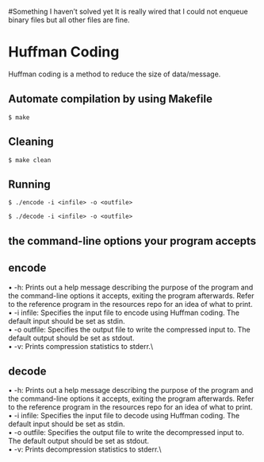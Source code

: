 #Something I haven’t solved yet
It is really wired that I could not enqueue binary files but all other files are fine.

# Huffman Coding
Huffman coding is a method to reduce the size of data/message.

## Automate compilation by using Makefile
```
$ make
```

## Cleaning
```
$ make clean
```

## Running

```
$ ./encode -i <infile> -o <outfile>
```
```
$ ./decode -i <infile> -o <outfile>
```
## the command-line options your program accepts
## encode
• -h: Prints out a help message describing the purpose of the program and the command-line options it accepts, exiting the program afterwards. Refer to the reference program in the resources repo for an idea of what to print.\
• -i infile: Specifies the input file to encode using Huffman coding. The default input should be set as stdin.\
• -o outfile: Specifies the output file to write the compressed input to. The default output should be set as stdout.\
• -v: Prints compression statistics to stderr.\
## decode
• -h: Prints out a help message describing the purpose of the program and the command-line options it accepts, exiting the program afterwards. Refer to the reference program in the resources repo for an idea of what to print.\
• -i infile: Specifies the input file to decode using Huffman coding. The default input should be set as stdin.\
• -o outfile: Specifies the output file to write the decompressed input to. The default output should be set as stdout.\
• -v: Prints decompression statistics to stderr.\
